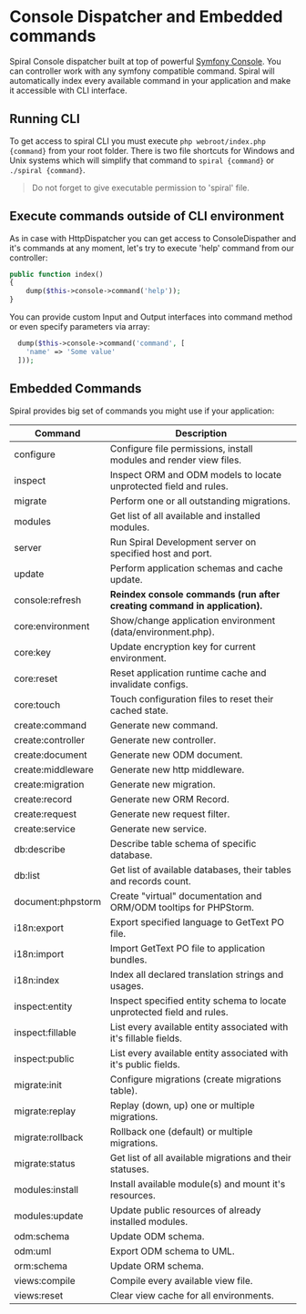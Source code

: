 # Console Dispatcher and Embedded commands
Spiral Console dispatcher built at top of powerful [Symfony Console](http://symfony.com/doc/current/components/console/introduction.html). You can controller work with 
any symfony compatible command. Spiral will automatically index every available command in your application and make it accessible with CLI interface.

## Running CLI
To get access to spiral CLI you must execute `php webroot/index.php {command}` from your root folder. There is two file shortcuts for Windows and Unix systems which will
simplify that command to `spiral {command}` or `./spiral {command}`.

> Do not forget to give executable permission to 'spiral' file.

## Execute commands outside of CLI environment
As in case with HttpDispatcher you can get access to ConsoleDispather and it's commands at any moment, let's try to execute 'help' command from our controller:

```php
public function index()
{
    dump($this->console->command('help'));
}
```

You can provide custom Input and Output interfaces into command method or even specify parameters via array:

```php
  dump($this->console->command('command', [
    'name' => 'Some value' 
  ]));
```

## Embedded Commands
Spiral provides big set of commands you might use if your application:

| Command            | Description                                                              |
| ---                | ---                                                                      |
| configure          | Configure file permissions, install modules and render view files.       |    
| inspect            | Inspect ORM and ODM models to locate unprotected field and rules.        |
| migrate            | Perform one or all outstanding migrations.                               |
| modules            | Get list of all available and installed modules.                         |
| server             | Run Spiral Development server on specified host and port.                |
| update             | Perform application schemas and cache update.                            |
| console:refresh    | **Reindex console commands (run after creating command in application).**|
| core:environment   | Show/change application environment (data/environment.php).              |
| core:key           | Update encryption key for current environment.                           |
| core:reset         | Reset application runtime cache and invalidate configs.                  |
| core:touch         | Touch configuration files to reset their cached state.                   |
| create:command     | Generate new command.                                                    |
| create:controller  | Generate new controller.                                                 |
| create:document    | Generate new ODM document.                                               |
| create:middleware  | Generate new http middleware.                                            |
| create:migration   | Generate new migration.                                                  |
| create:record      | Generate new ORM Record.                                                 |
| create:request     | Generate new request filter.                                             |
| create:service     | Generate new service.                                                    |
| db:describe        | Describe table schema of specific database.                              |
| db:list            | Get list of available databases, their tables and records count.         |
| document:phpstorm  | Create "virtual" documentation and ORM/ODM tooltips for PHPStorm.        |
| i18n:export        | Export specified language to GetText PO file.                            |
| i18n:import        | Import GetText PO file to application bundles.                           |
| i18n:index         | Index all declared translation strings and usages.                       |
| inspect:entity     | Inspect specified entity schema to locate unprotected field and rules.   |
| inspect:fillable   | List every available entity associated with it's fillable fields.        |
| inspect:public     | List every available entity associated with it's public fields.          |
| migrate:init       | Configure migrations (create migrations table).                          |
| migrate:replay     | Replay (down, up) one or multiple migrations.                            |
| migrate:rollback   | Rollback one (default) or multiple migrations.                           |
| migrate:status     | Get list of all available migrations and their statuses.                 |
| modules:install    | Install available module(s) and mount it's resources.                    |
| modules:update     | Update public resources of already installed modules.                    |
| odm:schema         | Update ODM schema.                                                       |
| odm:uml            | Export ODM schema to UML.                                                |
| orm:schema         | Update ORM schema.                                                       |
| views:compile      | Compile every available view file.                                       |
| views:reset        | Clear view cache for all environments.                                   |